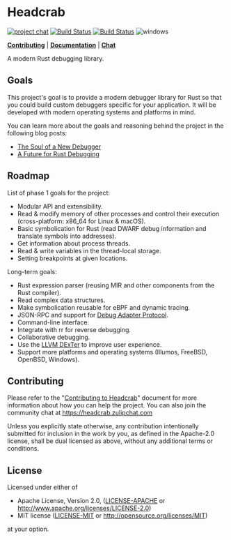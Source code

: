# Headcrab

[![project chat](https://img.shields.io/badge/zulip-join_chat-brightgreen.svg)](https://headcrab.zulipchat.com) [![Build Status](https://travis-ci.org/headcrab-rs/headcrab.svg?branch=master)](https://travis-ci.org/headcrab-rs/headcrab) [![Build Status](https://api.cirrus-ci.com/github/headcrab-rs/headcrab.svg?task=stable%20x86_64-unknown-freebsd-12)](https://cirrus-ci.com/github/headcrab-rs/headcrab) ![windows](https://github.com/headcrab-rs/headcrab/workflows/windows/badge.svg?branch=master)

[**Contributing**](CONTRIBUTING.md) | [**Documentation**](Documentation) | [**Chat**](https://headcrab.zulipchat.com)

A modern Rust debugging library.

## Goals

This project's goal is to provide a modern debugger library for Rust so that you could build custom debuggers specific for your application. It will be developed with modern operating systems and platforms in mind.

You can learn more about the goals and reasoning behind the project in the following blog posts:

* [The Soul of a New Debugger](https://nbaksalyar.github.io/2020/07/12/soul-of-a-new-debugger.html)
* [A Future for Rust Debugging](http://nbaksalyar.github.io/2020/05/19/rust-debug.html)

## Roadmap

List of phase 1 goals for the project:

- Modular API and extensibility.
- Read & modify memory of other processes and control their execution (cross-platform: x86_64 for Linux & macOS).
- Basic symbolication for Rust (read DWARF debug information and translate symbols into addresses).
- Get information about process threads.
- Read & write variables in the thread-local storage.
- Setting breakpoints at given locations.

Long-term goals:

- Rust expression parser (reusing MIR and other components from the Rust compiler).
- Read complex data structures.
- Make symbolication reusable for eBPF and dynamic tracing.
- JSON-RPC and support for [Debug Adapter Protocol](https://microsoft.github.io/debug-adapter-protocol/).
- Command-line interface.
- Integrate with rr for reverse debugging.
- Collaborative debugging.
- Use the [LLVM DExTer](https://github.com/llvm/llvm-project/tree/master/debuginfo-tests/dexter) to improve user experience.
- Support more platforms and operating systems (Illumos, FreeBSD, OpenBSD, Windows).

## Contributing

Please refer to the "[Contributing to Headcrab](CONTRIBUTING.md)" document for more information about how you can help the project.
You can also join the community chat at https://headcrab.zulipchat.com

Unless you explicitly state otherwise, any contribution intentionally submitted
for inclusion in the work by you, as defined in the Apache-2.0 license, shall be dual licensed as above, without any
additional terms or conditions.

## License

Licensed under either of

 * Apache License, Version 2.0, ([LICENSE-APACHE](LICENSE-APACHE) or http://www.apache.org/licenses/LICENSE-2.0)
 * MIT license ([LICENSE-MIT](LICENSE-MIT) or http://opensource.org/licenses/MIT)

at your option.
